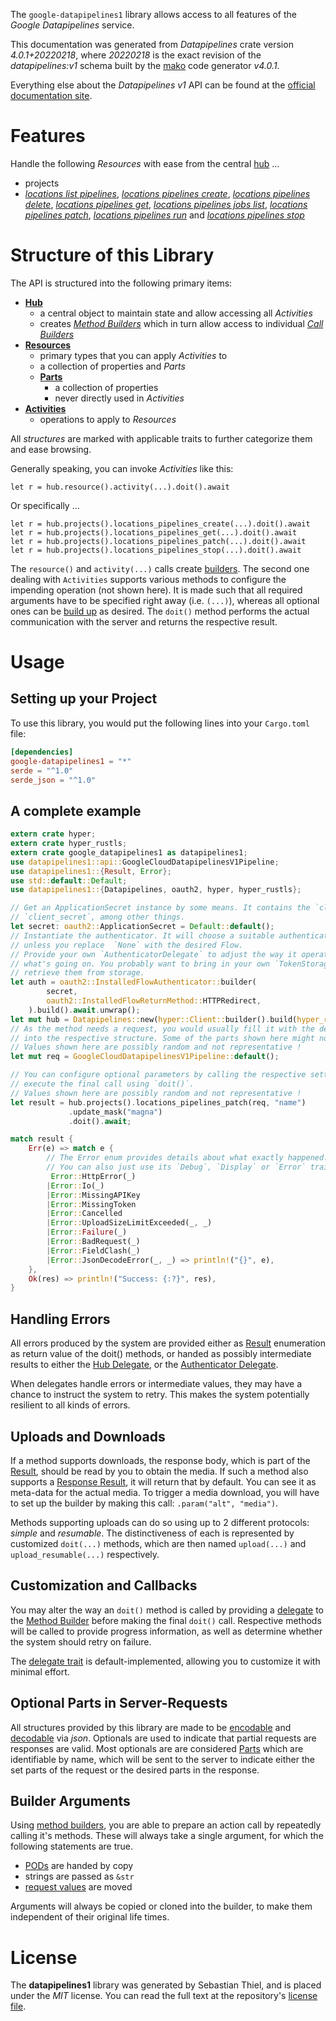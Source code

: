 <!---
DO NOT EDIT !
This file was generated automatically from 'src/generator/templates/api/README.md.mako'
DO NOT EDIT !
-->
The `google-datapipelines1` library allows access to all features of the *Google Datapipelines* service.

This documentation was generated from *Datapipelines* crate version *4.0.1+20220218*, where *20220218* is the exact revision of the *datapipelines:v1* schema built by the [mako](http://www.makotemplates.org/) code generator *v4.0.1*.

Everything else about the *Datapipelines* *v1* API can be found at the
[official documentation site](https://cloud.google.com/dataflow/docs/guides/data-pipelines).
# Features

Handle the following *Resources* with ease from the central [hub](https://docs.rs/google-datapipelines1/4.0.1+20220218/google_datapipelines1/Datapipelines) ... 

* projects
 * [*locations list pipelines*](https://docs.rs/google-datapipelines1/4.0.1+20220218/google_datapipelines1/api::ProjectLocationListPipelineCall), [*locations pipelines create*](https://docs.rs/google-datapipelines1/4.0.1+20220218/google_datapipelines1/api::ProjectLocationPipelineCreateCall), [*locations pipelines delete*](https://docs.rs/google-datapipelines1/4.0.1+20220218/google_datapipelines1/api::ProjectLocationPipelineDeleteCall), [*locations pipelines get*](https://docs.rs/google-datapipelines1/4.0.1+20220218/google_datapipelines1/api::ProjectLocationPipelineGetCall), [*locations pipelines jobs list*](https://docs.rs/google-datapipelines1/4.0.1+20220218/google_datapipelines1/api::ProjectLocationPipelineJobListCall), [*locations pipelines patch*](https://docs.rs/google-datapipelines1/4.0.1+20220218/google_datapipelines1/api::ProjectLocationPipelinePatchCall), [*locations pipelines run*](https://docs.rs/google-datapipelines1/4.0.1+20220218/google_datapipelines1/api::ProjectLocationPipelineRunCall) and [*locations pipelines stop*](https://docs.rs/google-datapipelines1/4.0.1+20220218/google_datapipelines1/api::ProjectLocationPipelineStopCall)




# Structure of this Library

The API is structured into the following primary items:

* **[Hub](https://docs.rs/google-datapipelines1/4.0.1+20220218/google_datapipelines1/Datapipelines)**
    * a central object to maintain state and allow accessing all *Activities*
    * creates [*Method Builders*](https://docs.rs/google-datapipelines1/4.0.1+20220218/google_datapipelines1/client::MethodsBuilder) which in turn
      allow access to individual [*Call Builders*](https://docs.rs/google-datapipelines1/4.0.1+20220218/google_datapipelines1/client::CallBuilder)
* **[Resources](https://docs.rs/google-datapipelines1/4.0.1+20220218/google_datapipelines1/client::Resource)**
    * primary types that you can apply *Activities* to
    * a collection of properties and *Parts*
    * **[Parts](https://docs.rs/google-datapipelines1/4.0.1+20220218/google_datapipelines1/client::Part)**
        * a collection of properties
        * never directly used in *Activities*
* **[Activities](https://docs.rs/google-datapipelines1/4.0.1+20220218/google_datapipelines1/client::CallBuilder)**
    * operations to apply to *Resources*

All *structures* are marked with applicable traits to further categorize them and ease browsing.

Generally speaking, you can invoke *Activities* like this:

```Rust,ignore
let r = hub.resource().activity(...).doit().await
```

Or specifically ...

```ignore
let r = hub.projects().locations_pipelines_create(...).doit().await
let r = hub.projects().locations_pipelines_get(...).doit().await
let r = hub.projects().locations_pipelines_patch(...).doit().await
let r = hub.projects().locations_pipelines_stop(...).doit().await
```

The `resource()` and `activity(...)` calls create [builders][builder-pattern]. The second one dealing with `Activities` 
supports various methods to configure the impending operation (not shown here). It is made such that all required arguments have to be 
specified right away (i.e. `(...)`), whereas all optional ones can be [build up][builder-pattern] as desired.
The `doit()` method performs the actual communication with the server and returns the respective result.

# Usage

## Setting up your Project

To use this library, you would put the following lines into your `Cargo.toml` file:

```toml
[dependencies]
google-datapipelines1 = "*"
serde = "^1.0"
serde_json = "^1.0"
```

## A complete example

```Rust
extern crate hyper;
extern crate hyper_rustls;
extern crate google_datapipelines1 as datapipelines1;
use datapipelines1::api::GoogleCloudDatapipelinesV1Pipeline;
use datapipelines1::{Result, Error};
use std::default::Default;
use datapipelines1::{Datapipelines, oauth2, hyper, hyper_rustls};

// Get an ApplicationSecret instance by some means. It contains the `client_id` and 
// `client_secret`, among other things.
let secret: oauth2::ApplicationSecret = Default::default();
// Instantiate the authenticator. It will choose a suitable authentication flow for you, 
// unless you replace  `None` with the desired Flow.
// Provide your own `AuthenticatorDelegate` to adjust the way it operates and get feedback about 
// what's going on. You probably want to bring in your own `TokenStorage` to persist tokens and
// retrieve them from storage.
let auth = oauth2::InstalledFlowAuthenticator::builder(
        secret,
        oauth2::InstalledFlowReturnMethod::HTTPRedirect,
    ).build().await.unwrap();
let mut hub = Datapipelines::new(hyper::Client::builder().build(hyper_rustls::HttpsConnectorBuilder::new().with_native_roots().https_or_http().enable_http1().enable_http2().build()), auth);
// As the method needs a request, you would usually fill it with the desired information
// into the respective structure. Some of the parts shown here might not be applicable !
// Values shown here are possibly random and not representative !
let mut req = GoogleCloudDatapipelinesV1Pipeline::default();

// You can configure optional parameters by calling the respective setters at will, and
// execute the final call using `doit()`.
// Values shown here are possibly random and not representative !
let result = hub.projects().locations_pipelines_patch(req, "name")
             .update_mask("magna")
             .doit().await;

match result {
    Err(e) => match e {
        // The Error enum provides details about what exactly happened.
        // You can also just use its `Debug`, `Display` or `Error` traits
         Error::HttpError(_)
        |Error::Io(_)
        |Error::MissingAPIKey
        |Error::MissingToken
        |Error::Cancelled
        |Error::UploadSizeLimitExceeded(_, _)
        |Error::Failure(_)
        |Error::BadRequest(_)
        |Error::FieldClash(_)
        |Error::JsonDecodeError(_, _) => println!("{}", e),
    },
    Ok(res) => println!("Success: {:?}", res),
}

```
## Handling Errors

All errors produced by the system are provided either as [Result](https://docs.rs/google-datapipelines1/4.0.1+20220218/google_datapipelines1/client::Result) enumeration as return value of
the doit() methods, or handed as possibly intermediate results to either the 
[Hub Delegate](https://docs.rs/google-datapipelines1/4.0.1+20220218/google_datapipelines1/client::Delegate), or the [Authenticator Delegate](https://docs.rs/yup-oauth2/*/yup_oauth2/trait.AuthenticatorDelegate.html).

When delegates handle errors or intermediate values, they may have a chance to instruct the system to retry. This 
makes the system potentially resilient to all kinds of errors.

## Uploads and Downloads
If a method supports downloads, the response body, which is part of the [Result](https://docs.rs/google-datapipelines1/4.0.1+20220218/google_datapipelines1/client::Result), should be
read by you to obtain the media.
If such a method also supports a [Response Result](https://docs.rs/google-datapipelines1/4.0.1+20220218/google_datapipelines1/client::ResponseResult), it will return that by default.
You can see it as meta-data for the actual media. To trigger a media download, you will have to set up the builder by making
this call: `.param("alt", "media")`.

Methods supporting uploads can do so using up to 2 different protocols: 
*simple* and *resumable*. The distinctiveness of each is represented by customized 
`doit(...)` methods, which are then named `upload(...)` and `upload_resumable(...)` respectively.

## Customization and Callbacks

You may alter the way an `doit()` method is called by providing a [delegate](https://docs.rs/google-datapipelines1/4.0.1+20220218/google_datapipelines1/client::Delegate) to the 
[Method Builder](https://docs.rs/google-datapipelines1/4.0.1+20220218/google_datapipelines1/client::CallBuilder) before making the final `doit()` call. 
Respective methods will be called to provide progress information, as well as determine whether the system should 
retry on failure.

The [delegate trait](https://docs.rs/google-datapipelines1/4.0.1+20220218/google_datapipelines1/client::Delegate) is default-implemented, allowing you to customize it with minimal effort.

## Optional Parts in Server-Requests

All structures provided by this library are made to be [encodable](https://docs.rs/google-datapipelines1/4.0.1+20220218/google_datapipelines1/client::RequestValue) and 
[decodable](https://docs.rs/google-datapipelines1/4.0.1+20220218/google_datapipelines1/client::ResponseResult) via *json*. Optionals are used to indicate that partial requests are responses 
are valid.
Most optionals are are considered [Parts](https://docs.rs/google-datapipelines1/4.0.1+20220218/google_datapipelines1/client::Part) which are identifiable by name, which will be sent to 
the server to indicate either the set parts of the request or the desired parts in the response.

## Builder Arguments

Using [method builders](https://docs.rs/google-datapipelines1/4.0.1+20220218/google_datapipelines1/client::CallBuilder), you are able to prepare an action call by repeatedly calling it's methods.
These will always take a single argument, for which the following statements are true.

* [PODs][wiki-pod] are handed by copy
* strings are passed as `&str`
* [request values](https://docs.rs/google-datapipelines1/4.0.1+20220218/google_datapipelines1/client::RequestValue) are moved

Arguments will always be copied or cloned into the builder, to make them independent of their original life times.

[wiki-pod]: http://en.wikipedia.org/wiki/Plain_old_data_structure
[builder-pattern]: http://en.wikipedia.org/wiki/Builder_pattern
[google-go-api]: https://github.com/google/google-api-go-client

# License
The **datapipelines1** library was generated by Sebastian Thiel, and is placed 
under the *MIT* license.
You can read the full text at the repository's [license file][repo-license].

[repo-license]: https://github.com/Byron/google-apis-rsblob/main/LICENSE.md


